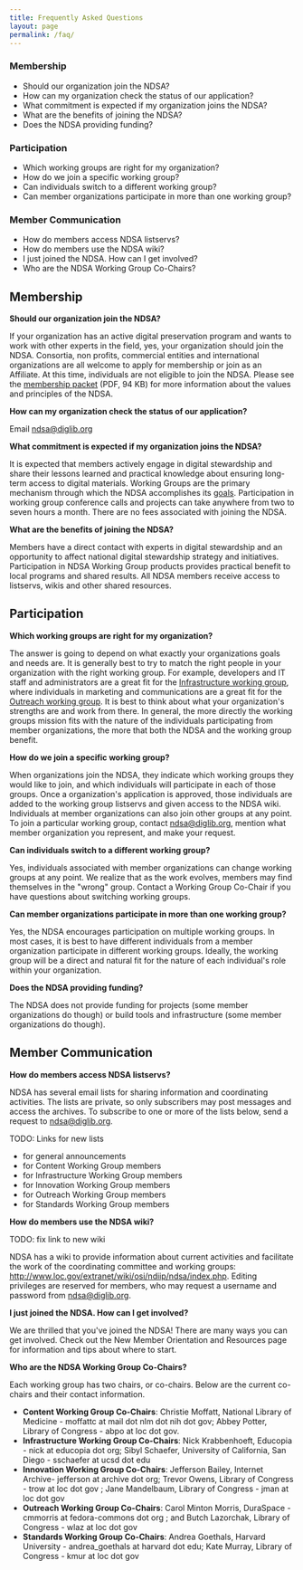 ```yaml
---
title: Frequently Asked Questions
layout: page
permalink: /faq/
---
```


### Membership

- Should our organization join the NDSA?
- How can my organization check the status of our application?
- What commitment is expected if my organization joins the NDSA?
- What are the benefits of joining the NDSA?
- Does the NDSA providing funding?

### Participation

- Which working groups are right for my organization?
- How do we join a specific working group?
- Can individuals switch to a different working group?
- Can member organizations participate in more than one working group?

### Member Communication

- How do members access NDSA listservs?
- How do members use the NDSA wiki?
- I just joined the NDSA. How can I get involved?
- Who are the NDSA Working Group Co-Chairs?

## Membership

**Should our organization join the NDSA?**

If your organization has an active digital preservation program and wants to work with other experts in the field, yes, your organization should join the NDSA. Consortia, non profits, commercial entities and international organizations are all welcome to apply for membership or join as an Affiliate. At this time, individuals are not eligible to join the NDSA. Please see the [membership packet](/documents/MembershipPacket201103.pdf) (PDF, 94 KB) for more information about the values and principles of the NDSA.

**How can my organization check the status of our application?**

Email ndsa@diglib.org

**What commitment is expected if my organization joins the NDSA?**

It is expected that members actively engage in digital stewardship and share their lessons learned and practical knowledge about ensuring long-term access to digital materials. Working Groups are the primary mechanism through which the NDSA accomplishes its [goals](/). Participation in working group conference calls and projects can take anywhere from two to seven hours a month. There are no fees associated with joining the NDSA.

**What are the benefits of joining the NDSA?**

Members have a direct contact with experts in digital stewardship and an opportunity to affect national digital stewardship strategy and initiatives. Participation in NDSA Working Group products provides practical benefit to local programs and shared results. All NDSA members receive access to listservs, wikis and other shared resources.

## Participation

**Which working groups are right for my organization?**

The answer is going to depend on what exactly your organizations goals and needs are. It is generally best to try to match the right people in your organization with the right working group. For example, developers and IT staff and administrators are a great fit for the [Infrastructure working group](/workgroups/infrastructure/), where individuals in marketing and communications are a great fit for the [Outreach working group](/working-groups/outreach/). It is best to think about what your organization's strengths are and work from there. In general, the more directly the working groups mission fits with the nature of the individuals participating from member organizations, the more that both the NDSA and the working group benefit.

**How do we join a specific working group?**

When organizations join the NDSA, they indicate which working groups they would like to join, and which individuals will participate in each of those groups. Once a organization's application is approved, those individuals are added to the working group listservs and given access to the NDSA wiki. Individuals at member organizations can also join other groups at any point. To join a particular working group, contact ndsa@diglib.org, mention what member organization you represent, and make your request.

**Can individuals switch to a different working group?**

Yes, individuals associated with member organizations can change working groups at any point. We realize that as the work evolves, members may find themselves in the "wrong" group. Contact a Working Group Co-Chair if you have questions about switching working groups.

**Can member organizations participate in more than one working group?**

Yes, the NDSA encourages participation on multiple working groups. In most cases, it is best to have different individuals from a member organization participate in different working groups. Ideally, the working group will be a direct and natural fit for the nature of each individual's role within your organization.

**Does the NDSA providing funding?**

The NDSA does not provide funding for projects (some member organizations do though) or build tools and infrastructure (some member organizations do though).

## Member Communication

**How do members access NDSA listservs?**

NDSA has several email lists for sharing information and coordinating activities. The lists are private, so only subscribers may post messages and access the archives. To subscribe to one or more of the lists below, send a request to ndsa@diglib.org.

TODO: Links for new lists

- for general announcements
- for Content Working Group members
- for Infrastructure Working Group members
- for Innovation Working Group members
- for Outreach Working Group members
- for Standards Working Group members

**How do members use the NDSA wiki?**

 TODO: fix link to new wiki

NDSA has a wiki to provide information about current activities and facilitate the work of the coordinating committee and working groups: http://www.loc.gov/extranet/wiki/osi/ndiip/ndsa/index.php. Editing privileges are reserved for members, who may request a username and password from ndsa@diglib.org.

**I just joined the NDSA. How can I get involved?**

We are thrilled that you've joined the NDSA! There are many ways you can get involved. Check out the New Member Orientation and Resources page for information and tips about where to start.

**Who are the NDSA Working Group Co-Chairs?**

Each working group has two chairs, or co-chairs. Below are the current co-chairs and their contact information.

- **Content Working Group Co-Chairs**: Christie Moffatt, National Library of Medicine - moffattc at mail dot nlm dot nih dot gov; Abbey Potter, Library of Congress - abpo at loc dot gov.
- **Infrastructure Working Group Co-Chairs**: Nick Krabbenhoeft, Educopia - nick at educopia dot org; Sibyl Schaefer, University of California, San Diego - sschaefer at ucsd dot edu
- **Innovation Working Group Co-Chairs**: Jefferson Bailey, Internet Archive- jefferson at archive dot org; Trevor Owens, Library of Congress - trow at loc dot gov ; Jane Mandelbaum, Library of Congress - jman at loc dot gov
- **Outreach Working Group Co-Chairs**: Carol Minton Morris, DuraSpace - cmmorris at fedora-commons dot org ; and Butch Lazorchak, Library of Congress - wlaz at loc dot gov
- **Standards Working Group Co-Chairs**: Andrea Goethals, Harvard University - andrea_goethals at harvard dot edu; Kate Murray, Library of Congress - kmur at loc dot gov

